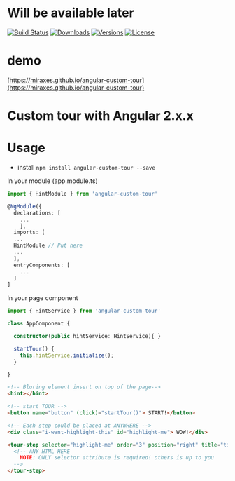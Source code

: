 # Will be available later
[![Build Status](https://img.shields.io/travis/miraxes/angular-custom-tour.svg?style=flat-square)](https://travis-ci.org/miraxes/angular-custom-tour)
[![Downloads](https://img.shields.io/npm/dt/angular-custom-tour.svg?style=flat-square)](https://www.npmjs.com/package/angular-custom-tour)
[![Versions](https://img.shields.io/npm/v/angular-custom-tour.svg?style=flat-square)]()
[![License](https://img.shields.io/npm/l/angular-custom-tour.svg?style=flat-square)]()

# demo
[https://miraxes.github.io/angular-custom-tour](https://miraxes.github.io/angular-custom-tour)


# Custom tour with Angular 2.x.x

# Usage

  * install `npm install angular-custom-tour --save`

In your module (app.module.ts)
  ```typescript
  import { HintModule } from 'angular-custom-tour'

  @NgModule({
    declarations: [
      ...
      ],
    imports: [
    ...
    HintModule // Put here
    ...
    ],
    entryComponents: [
      ...
    ]
  ]
  ```
In your page component
  ```typescript
  import { HintService } from 'angular-custom-tour'

  class AppComponent {

    constructor(public hintService: HintService){ }

    startTour() {
      this.hintService.initialize();
    }

  }
  ```

  ```html
  <!-- Bluring element insert on top of the page-->
  <hint></hint>

  <!-- start TOUR -->
  <button name="button" (click)="startTour()"> START!</button>

  <!-- Each step could be placed at ANYWHERE -->
  <div class="i-want-highlight-this" id="highlight-me"> WOW!</div>

  <tour-step selector="highlight-me" order="3" position="right" title="title string">
    <!-- ANY HTML HERE
      NOTE: ONLY selector attribute is required! others is up to you
    -->
  </tour-step>
  ```
